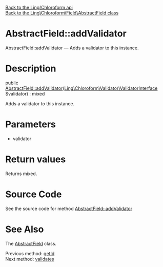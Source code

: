 [Back to the Ling/Chloroform api](https://github.com/lingtalfi/Chloroform/blob/master/doc/api/Ling/Chloroform.md)<br>
[Back to the Ling\Chloroform\Field\AbstractField class](https://github.com/lingtalfi/Chloroform/blob/master/doc/api/Ling/Chloroform/Field/AbstractField.md)


AbstractField::addValidator
================



AbstractField::addValidator — Adds a validator to this instance.




Description
================


public [AbstractField::addValidator](https://github.com/lingtalfi/Chloroform/blob/master/doc/api/Ling/Chloroform/Field/AbstractField/addValidator.md)([Ling\Chloroform\Validator\ValidatorInterface](https://github.com/lingtalfi/Chloroform/blob/master/doc/api/Ling/Chloroform/Validator/ValidatorInterface.md) $validator) : mixed




Adds a validator to this instance.




Parameters
================


- validator

    


Return values
================

Returns mixed.








Source Code
===========
See the source code for method [AbstractField::addValidator](https://github.com/lingtalfi/Chloroform/blob/master/Field/AbstractField.php#L159-L162)


See Also
================

The [AbstractField](https://github.com/lingtalfi/Chloroform/blob/master/doc/api/Ling/Chloroform/Field/AbstractField.md) class.

Previous method: [getId](https://github.com/lingtalfi/Chloroform/blob/master/doc/api/Ling/Chloroform/Field/AbstractField/getId.md)<br>Next method: [validates](https://github.com/lingtalfi/Chloroform/blob/master/doc/api/Ling/Chloroform/Field/AbstractField/validates.md)<br>

